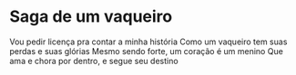 # Saga de um vaqueiro

Vou pedir licença pra contar a minha história
Como um vaqueiro tem suas perdas e suas glórias
Mesmo sendo forte, um coração é um menino
Que ama e chora por dentro, e segue seu destino


